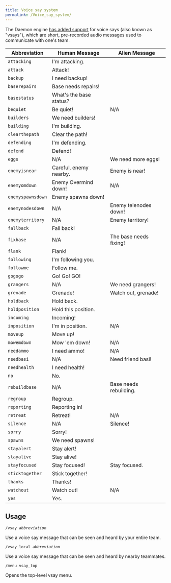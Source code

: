 ```yaml
---
title: Voice say system
permalink: /Voice_say_system/
---
```


The Daemon engine [has added
support](http://unvanquished.net/forum/entry.php/5-Unvanquished-Alpha-2-Voice-Say)
for voice says (also known as "vsays"), which are short, pre-recorded
audio messages used to communicate with one's team.

| Abbreviation      | Human Message           | Alien Message          |
|-------------------|-------------------------|------------------------|
| `attacking`       | I'm attacking.          |                        |
| `attack`          | Attack!                 |                        |
| `backup`          | I need backup!          |                        |
| `baserepairs`     | Base needs repairs!     |                        |
| `basestatus`      | What's the base status? |                        |
| `bequiet`         | Be quiet!               | N/A                    |
| `builders`        | We need builders!       |                        |
| `building`        | I'm building.           |                        |
| `clearthepath`    | Clear the path!         |                        |
| `defending`       | I'm defending.          |                        |
| `defend`          | Defend!                 |                        |
| `eggs`            | N/A                     | We need more eggs!     |
| `enemyisnear`     | Careful, enemy nearby.  | Enemy is near!         |
| `enemyomdown`     | Enemy Overmind down!    | N/A                    |
| `enemyspawnsdown` | Enemy spawns down!      |                        |
| `enemynodesdown`  | N/A                     | Enemy telenodes down!  |
| `enemyterritory`  | N/A                     | Enemy territory!       |
| `fallback`        | Fall back!              |                        |
| `fixbase`         | N/A                     | The base needs fixing! |
| `flank`           | Flank!                  |                        |
| `following`       | I'm following you.      |                        |
| `followme`        | Follow me.              |                        |
| `gogogo`          | Go! Go! GO!             |                        |
| `grangers`        | N/A                     | We need grangers!      |
| `grenade`         | Grenade!                | Watch out, grenade!    |
| `holdback`        | Hold back.              |                        |
| `holdposition`    | Hold this position.     |                        |
| `incoming`        | Incoming!               |                        |
| `inposition`      | I'm in position.        | N/A                    |
| `moveup`          | Move up!                |                        |
| `mowemdown`       | Mow 'em down!           | N/A                    |
| `needammo`        | I need ammo!            | N/A                    |
| `needbasi`        | N/A                     | Need friend basi!      |
| `needhealth`      | I need health!          |                        |
| `no`              | No.                     |                        |
| `rebuildbase`     | N/A                     | Base needs rebuilding. |
| `regroup`         | Regroup.                |                        |
| `reporting`       | Reporting in!           |                        |
| `retreat`         | Retreat!                | N/A                    |
| `silence`         | N/A                     | Silence!               |
| `sorry`           | Sorry!                  |                        |
| `spawns`          | We need spawns!         |                        |
| `stayalert`       | Stay alert!             |                        |
| `stayalive`       | Stay alive!             |                        |
| `stayfocused`     | Stay focused!           | Stay focused.          |
| `sticktogether`   | Stick together!         |                        |
| `thanks`          | Thanks!                 |                        |
| `watchout`        | Watch out!              | N/A                    |
| `yes`             | Yes.                    |                        |

## Usage

`/vsay `<var>`abbreviation`</var>

Use a voice say message that can be seen and heard by your entire team.

`/vsay_local `<var>`abbreviation`</var>

Use a voice say message that can be seen and heard by nearby teammates.

`/menu vsay_top`

Opens the top-level vsay menu.